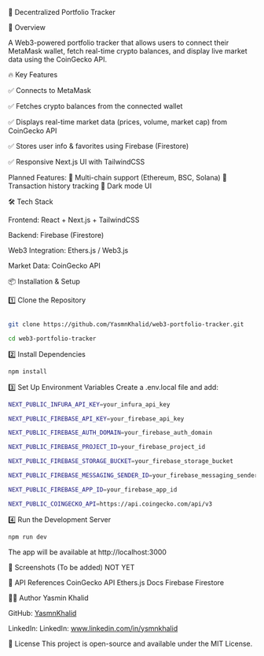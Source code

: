🦄 Decentralized Portfolio Tracker

🚀 Overview

A Web3-powered portfolio tracker that allows users to connect their MetaMask wallet, fetch real-time crypto balances, and display live market data using the CoinGecko API.

🔥 Key Features

✅ Connects to MetaMask

✅ Fetches crypto balances from the connected wallet

✅ Displays real-time market data (prices, volume, market cap) from CoinGecko API

✅ Stores user info & favorites using Firebase (Firestore)

✅ Responsive Next.js UI with TailwindCSS

Planned Features:
🔹 Multi-chain support (Ethereum, BSC, Solana)
🔹 Transaction history tracking
🔹 Dark mode UI


🛠 Tech Stack

Frontend: React + Next.js + TailwindCSS

Backend: Firebase (Firestore)

Web3 Integration: Ethers.js / Web3.js

Market Data: CoinGecko API



📦 Installation & Setup

1️⃣ Clone the Repository

```sh

git clone https://github.com/YasmnKhalid/web3-portfolio-tracker.git

cd web3-portfolio-tracker
```
2️⃣ Install Dependencies
```sh
npm install
```

3️⃣ Set Up Environment Variables
Create a .env.local file and add:

```sh
NEXT_PUBLIC_INFURA_API_KEY=your_infura_api_key

NEXT_PUBLIC_FIREBASE_API_KEY=your_firebase_api_key

NEXT_PUBLIC_FIREBASE_AUTH_DOMAIN=your_firebase_auth_domain

NEXT_PUBLIC_FIREBASE_PROJECT_ID=your_firebase_project_id

NEXT_PUBLIC_FIREBASE_STORAGE_BUCKET=your_firebase_storage_bucket

NEXT_PUBLIC_FIREBASE_MESSAGING_SENDER_ID=your_firebase_messaging_sender_id

NEXT_PUBLIC_FIREBASE_APP_ID=your_firebase_app_id

NEXT_PUBLIC_COINGECKO_API=https://api.coingecko.com/api/v3
```

4️⃣ Run the Development Server

```sh
npm run dev
```

The app will be available at http://localhost:3000

📸 Screenshots (To be added)
NOT YET

🔗 API References
CoinGecko API
Ethers.js Docs
Firebase Firestore


👨‍💻 Author
Yasmin Khalid

GitHub: [YasmnKhalid](https://github.com/YasmnKhalid)


LinkedIn: LinkedIn: www.linkedin.com/in/ysmnkhalid


📜 License
This project is open-source and available under the MIT License.

